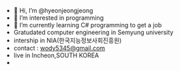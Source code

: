 - 👋 Hi, I’m @hyeonjeongjeong
- 👀 I’m interested in programming 
- 🌱 I’m currently learning C# programming to get a job
- Gratudated computer engineering in Semyung university 
- intership in NIA(한국지능정보사회진흥원)
- contact : wody5345@gmail.com
- live in Incheon,SOUTH KOREA
-

<!---
hyeonjeongjeong/hyeonjeongjeong is a ✨ special ✨ repository because its `README.md` (this file) appears on your GitHub profile.
You can click the Preview link to take a look at your changes.
--->
